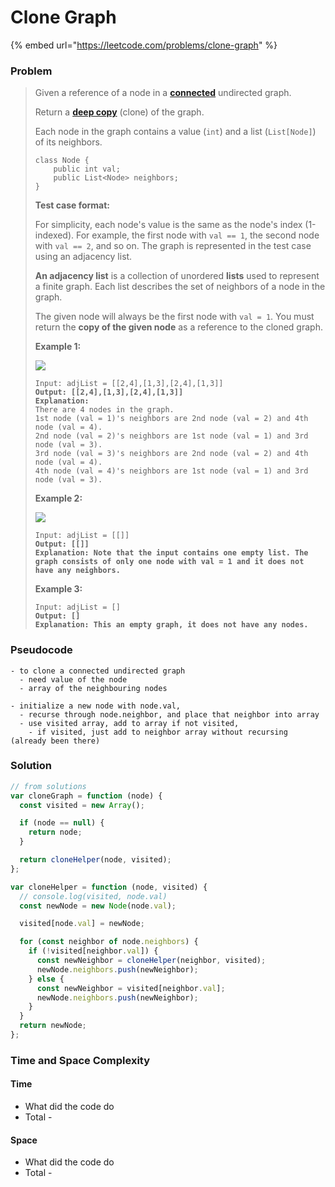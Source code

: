 # Clone Graph

{% embed url="https://leetcode.com/problems/clone-graph" %}

### Problem

> Given a reference of a node in a [**connected**](https://en.wikipedia.org/wiki/Connectivity\_\(graph\_theory\)#Connected\_graph) undirected graph.
>
> Return a [**deep copy**](https://en.wikipedia.org/wiki/Object\_copying#Deep\_copy) (clone) of the graph.
>
> Each node in the graph contains a value (`int`) and a list (`List[Node]`) of its neighbors.
>
> ```
> class Node {
>     public int val;
>     public List<Node> neighbors;
> }
> ```
>
> &#x20;
>
> **Test case format:**
>
> For simplicity, each node's value is the same as the node's index (1-indexed). For example, the first node with `val == 1`, the second node with `val == 2`, and so on. The graph is represented in the test case using an adjacency list.
>
> **An adjacency list** is a collection of unordered **lists** used to represent a finite graph. Each list describes the set of neighbors of a node in the graph.
>
> The given node will always be the first node with `val = 1`. You must return the **copy of the given node** as a reference to the cloned graph.
>
> &#x20;
>
> **Example 1:**
>
> ![](https://assets.leetcode.com/uploads/2019/11/04/133\_clone\_graph\_question.png)
>
> <pre><code>Input: adjList = [[2,4],[1,3],[2,4],[1,3]]
> <strong>Output: [[2,4],[1,3],[2,4],[1,3]]
> </strong><strong>Explanation:
> </strong>There are 4 nodes in the graph.
> 1st node (val = 1)'s neighbors are 2nd node (val = 2) and 4th node (val = 4).
> 2nd node (val = 2)'s neighbors are 1st node (val = 1) and 3rd node (val = 3).
> 3rd node (val = 3)'s neighbors are 2nd node (val = 2) and 4th node (val = 4).
> 4th node (val = 4)'s neighbors are 1st node (val = 1) and 3rd node (val = 3).</code></pre>
>
> **Example 2:**
>
> ![](https://assets.leetcode.com/uploads/2020/01/07/graph.png)
>
> <pre><code>Input: adjList = [[]]
> <strong>Output: [[]]
> </strong><strong>Explanation: Note that the input contains one empty list. The graph consists of only one node with val = 1 and it does not have any neighbors.</strong></code></pre>
>
> **Example 3:**
>
> <pre><code>Input: adjList = []
> <strong>Output: []
> </strong><strong>Explanation: This an empty graph, it does not have any nodes.</strong></code></pre>

### Pseudocode

```
- to clone a connected undirected graph
  - need value of the node
  - array of the neighbouring nodes
  
- initialize a new node with node.val,
  - recurse through node.neighbor, and place that neighbor into array
  - use visited array, add to array if not visited,
    - if visited, just add to neighbor array without recursing (already been there) 
```

### Solution

```javascript
// from solutions
var cloneGraph = function (node) {
  const visited = new Array();

  if (node == null) {
    return node;
  }

  return cloneHelper(node, visited);
};

var cloneHelper = function (node, visited) {
  // console.log(visited, node.val)
  const newNode = new Node(node.val);

  visited[node.val] = newNode;

  for (const neighbor of node.neighbors) {
    if (!visited[neighbor.val]) {
      const newNeighbor = cloneHelper(neighbor, visited);
      newNode.neighbors.push(newNeighbor);
    } else {
      const newNeighbor = visited[neighbor.val];
      newNode.neighbors.push(newNeighbor);
    }
  }
  return newNode;
};

```

### Time and Space Complexity

#### Time

* What did the code do
* Total -

#### Space

* What did the code do
* Total -

